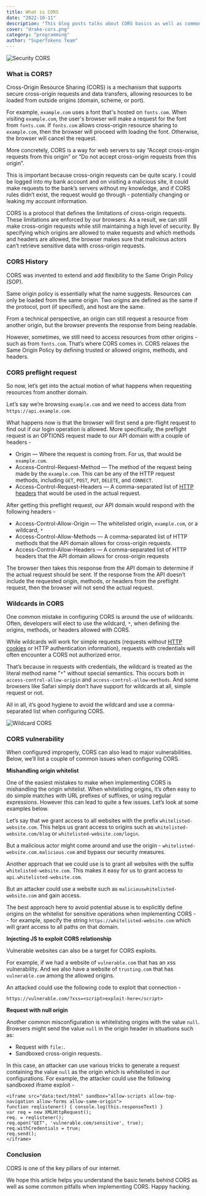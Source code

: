 ```yaml
---
title: What is CORS
date: "2022-10-11"
description: "This blog posts talks about CORS basics as well as common pitfalls when implementing CORS."
cover: "drake-cors.png"
category: "programming"
author: "SuperTokens Team"
---
```


![Security CORS](./security-cors.png)

### What is CORS?

Cross-Origin Resource Sharing (CORS) is a mechanism that supports secure cross-origin requests and data transfers, allowing resources to be loaded from outside origins (domain, scheme, or port). 

For example, `example.com` uses a font that's hosted on `fonts.com`. When visiting `example.com`, the user's browser will make a request for the font from `fonts.com`. If `fonts.com` allows cross-origin resource sharing to `example.com`, then the browser will proceed with loading the font. Otherwise, the browser will cancel the request.

More concretely, CORS is a way for web servers to say “Accept cross-origin requests from this origin” or “Do not accept cross-origin requests from this origin”.

This is important because cross-origin requests can be quite scary. I could be logged into my bank account and on visiting a malicious site, it could make requests to the bank’s servers without my knowledge, and if CORS rules didn’t exist, the request would go through - potentially changing or leaking my account information.

CORS is a protocol that defines the limitations of cross-origin requests. These limitations are enforced by our browsers. As a result, we can still make cross-origin requests while still maintaining a high level of security. By specifying which origins are allowed to make requests and which methods and headers are allowed, the browser makes sure that malicious actors can’t retrieve sensitive data with cross-origin requests.

### CORS History

CORS was invented to extend and add flexibility to the Same Origin Policy (SOP).

Same origin policy is essentially what the name suggests. Resources can only be loaded from the same origin. Two origins are defined as the same if the protocol, port (if specified), and host are the same. 

From a technical perspective, an origin can still request a resource from another origin, but the browser prevents the response from being readable. 

However, sometimes, we still need to access resources from other origins - such as from `fonts.com`. That’s where CORS comes in. CORS relaxes the Same Origin Policy by defining trusted or allowed origins, methods, and headers.

### **CORS preflight request**

So now, let’s get into the actual motion of what happens when requesting resources from another domain. 

Let’s say we’re browsing `example.com` and we need to access data from `https://api.example.com`. 

What happens now is that the browser will first send a pre-flight request to find out if our login operation is allowed. More specifically, the preflight request is an OPTIONS request made to our API domain with a couple of headers -

- Origin — Where the request is coming from. For us, that would be `example.com`.
- Access-Control-Request-Method — The method of the request being made by the `example.com`. This can be any of the HTTP request methods, including `GET`, `POST`, `PUT`, `DELETE`, and `CONNECT`.
- Access-Control-Request-Headers — A comma-separated list of [HTTP headers](https://developer.mozilla.org/en-US/docs/Web/HTTP/Headers) that would be used in the actual request.

After getting this preflight request, our API domain would respond with the following headers -

- Access-Control-Allow-Origin — The whitelisted origin, `example.com`, or  a wildcard, `*`
- Access-Control-Allow-Methods — A comma-separated list of HTTP methods that the API domain allows for cross-origin requests.
- Access-Control-Allow-Headers — A comma-separated list of HTTP headers that the API domain allows for cross-origin requests

The browser then takes this response from the API domain to determine if the actual request should be sent. If the response from the API doesn’t include the requested origin, methods, or headers from the preflight request, then the browser will not send the actual request. 

### Wildcards in CORS

One common mistake in configuring CORS is around the use of wildcards. Often, developers will elect to use the wildcard, `*`, when defining the origins, methods, or headers allowed with CORS. 

While wildcards will work for simple requests (requests without [HTTP cookies](https://developer.mozilla.org/en-US/docs/Web/HTTP/Cookies) or HTTP authentication information), requests with credentials will often encounter a CORS not authorized error. 

That’s because in requests with credentials, the wildcard is treated as the literal method name "`*`" without special semantics. This occurs both in `access-control-allow-origin` and `access-control-allow-methods`. And some browsers like Safari simply don’t have support for wildcards at all, simple request or not. 

All in all, it’s good hygiene to avoid the wildcard and use a comma-separated list when configuring CORS.

![Wildcard CORS](./drake-cors.png)

### **CORS vulnerability**

When configured improperly, CORS can also lead to major vulnerabilities. Below, we’ll list a couple of common issues when configuring CORS. 

**Mishandling origin whitelist** 

One of the easiest mistakes to make when implementing CORS is mishandling the origin whitelist. When whitelisting origins, it’s often easy to do simple matches with URL prefixes of suffixes, or using regular expressions. However this can lead to quite a few issues. Let’s look at some examples below. 

Let’s say that we grant access to all websites with the prefix `whitelisted-website.com`. This helps us grant access to origins such as `whitelisted-website.com/blog` or `whitelisted-website.com/login`.

But a malicious actor might come around and use the origin - `whitelisted-website.com.malicious.com` and bypass our security measures. 

Another approach that we could use is to grant all websites with the suffix `whitelisted-website.com`. This makes it easy for us to grant access to `api.whitelisted-website.com`.

But an attacker could use a website such as `maliciouswhitelisted-website.com` and gain access. 

The best approach here to avoid potential abuse is to explicitly define origins on the whitelist for sensitive operations when implementing CORS - - for example, specify the string `https://whitelisted-website.com` which will grant access to all paths on that domain.

**Injecting JS to exploit CORS relationship**

Vulnerable websites can also be a target for CORS exploits. 

For example, if we had a website of `vulnerable.com` that has an xss vulnerability. And we also have a website of `trusting.com` that has `vulnerable.com` among the allowed origins. 

An attacked could use the following code to exploit that connection -

`https://vulnerable.com/?xss=<script>exploit-here</script>`

**Request with null origin**

Another common misconfiguration is whitelisting origins with the value `null`. Browsers might send the value `null` in the origin header in situations such as:

- Request with `file:`.
- Sandboxed cross-origin requests.

In this case, an attacker can use various tricks to generate a request containing the value `null` as the origin which is whitelisted in our configurations. For example, the attacker could use the following sandboxed iframe exploit -

```
<iframe src="data:text/html" sandbox="allow-scripts allow-top-navigation allow-forms allow-same-origin">
function reqlistener() { console.log(this.responseText) }
var req = new XMLHttpRequest();
req. = reqlistener();
req.open("GET", 'vulnerable.com/sensitive', true);
req.withCredentials = true;
req.send();
</iframe>
```

### **Conclusion**

CORS is one of the key pillars of our internet. 

We hope this article helps you understand the basic tenets behind CORS as well as some common pitfalls when implementing CORS. Happy hacking.